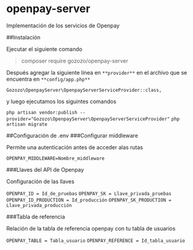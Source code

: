 # openpay-server

Implementación de los servicios de Openpay 

##Instalación

Ejecutar el siguiente comando

> composer require gozozo/openpay-server 

Después agregar la siguiente línea  en `**provider**` en el archivo que se encuentra en `**config/app.php**`

`Gozozo\OpenpayServer\OpenpayServerServiceProvider::class,`

y luego ejecutamos los siguintes comandos

`php artisan vendor:publish --provider="Gozozo\OpenpayServer\OpenpayServerServiceProvider"`
`php artisan migrate`

##Configuración de .env
###Configurar middleware 

Permite una autenticación antes de acceder alas rutas

`OPENPAY_MIDDLEWARE=Nombre_middleware`

###Llaves del API de Openpay

Configuración de las llaves 

`OPENPAY_ID = Id_de_pruebas`
`OPENPAY_SK = Llave_privada_pruebas`
`OPENPAY_ID_PRODUCTION = Id_producción`
`OPENPAY_SK_PRODUCTION = Llave_privada_producción`

###Tabla de referencia

Relación de la tabla de referencia openpay con tu tabla de usuarios 

`OPENPAY_TABLE = Tabla_usuario`
`OPENPAY_REFERENCE = Id_tabla_usuario`
